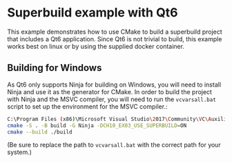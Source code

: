 # Superbuild example with Qt6

This example demonstrates how to use CMake to build a superbuild project that includes a Qt6 application. Since Qt6 is not trivial to build, this example works best on linux or by using the supplied docker container.

## Building for Windows 

As Qt6 only supports Ninja for building on Windows, you will need to install Ninja and use it as the generator for CMake.
In order to build the project with Ninja and the MSVC compiler, you will need to run the `vcvarsall.bat` script to set up the environment for the MSVC compiler.:

```bash
C:\Program Files (x86)\Microsoft Visual Studio\2017\Community\VC\Auxiliary\Build\vcvarsall.bat x64
cmake -S . -B build -G Ninja -DCH10_EX03_USE_SUPERBUILD=ON
cmake --build ./build 
```

(Be sure to replace the path to `vcvarsall.bat` with the correct path for your system.)
